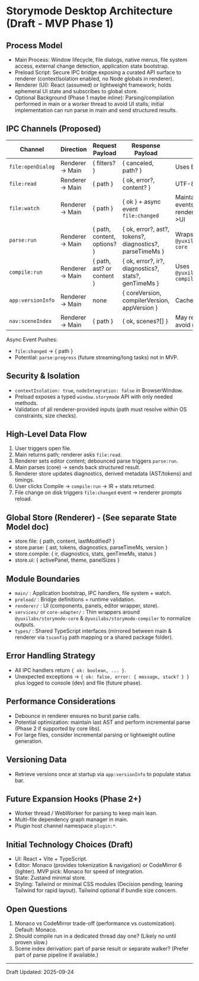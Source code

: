 ﻿# Storymode Desktop Architecture (Draft - MVP Phase 1)

## Process Model
- Main Process: Window lifecycle, file dialogs, native menus, file system access, external change detection, application state bootstrap.
- Preload Script: Secure IPC bridge exposing a curated API surface to renderer (contextIsolation enabled, no Node globals in renderer).
- Renderer (UI): React (assumed) or lightweight framework; holds ephemeral UI state and subscribes to global store.
- Optional Background (Phase 1 maybe inline): Parsing/compilation performed in main or a worker thread to avoid UI stalls; initial implementation can run parse in main and send structured results.

## IPC Channels (Proposed)
| Channel | Direction | Request Payload | Response Payload | Notes |
|---------|-----------|-----------------|------------------|-------|
| `file:openDialog` | Renderer -> Main | { filters? } | { canceled, path? } | Uses Electron dialog |
| `file:read` | Renderer -> Main | { path } | { ok, error?, content? } | UTF-8 assumed |
| `file:watch` | Renderer -> Main | { path } | { ok } + async event `file:changed` | Maintained in main; events pushed renderer->preload->UI |
| `parse:run` | Renderer -> Main | { path, content, options? } | { ok, error?, ast?, tokens?, diagnostics?, parseTimeMs } | Wraps `@yuxilabs/storymode-core` |
| `compile:run` | Renderer -> Main | { path, ast? or content } | { ok, error?, ir?, diagnostics?, stats?, genTimeMs } | Uses `@yuxilabs/storymode-compiler` |
| `app:versionInfo` | Renderer -> Main | none | { coreVersion, compilerVersion, appVersion } | Cached |
| `nav:sceneIndex` | Renderer -> Main | { path } | { ok, scenes?[] } | May reuse AST; avoid reparse |

Async Event Pushes:
- `file:changed` -> { path }
- Potential: `parse:progress` (future streaming/long tasks) not in MVP.

## Security & Isolation
- `contextIsolation: true`, `nodeIntegration: false` in BrowserWindow.
- Preload exposes a typed `window.storymode` API with only needed methods.
- Validation of all renderer-provided inputs (path must resolve within OS constraints, size checks).

## High-Level Data Flow
1. User triggers open file.
2. Main returns path; renderer asks `file:read`.
3. Renderer sets editor content; debounced parse triggers `parse:run`.
4. Main parses (core) -> sends back structured result.
5. Renderer store updates diagnostics, derived metadata (AST/tokens) and timings.
6. User clicks Compile -> `compile:run` -> IR + stats returned.
7. File change on disk triggers `file:changed` event -> renderer prompts reload.

## Global Store (Renderer) - (See separate State Model doc)
- store.file: { path, content, lastModified? }
- store.parse: { ast, tokens, diagnostics, parseTimeMs, version }
- store.compile: { ir, diagnostics, stats, genTimeMs, status }
- store.ui: { activePanel, theme, panelSizes }

## Module Boundaries
- `main/` : Application bootstrap, IPC handlers, file system + watch.
- `preload/` : Bridge definitions + runtime validation.
- `renderer/` : UI (components, panels, editor wrapper, store).
- `services/` or `core-adapter/` : Thin wrappers around `@yuxilabs/storymode-core` & `@yuxilabs/storymode-compiler` to normalize outputs.
- `types/` : Shared TypeScript interfaces (mirrored between main & renderer via `tsconfig` path mapping or a shared package folder).

## Error Handling Strategy
- All IPC handlers return `{ ok: boolean, ... }`.
- Unexpected exceptions -> `{ ok: false, error: { message, stack? } }` plus logged to console (dev) and file (future phase).

## Performance Considerations
- Debounce in renderer ensures no burst parse calls.
- Potential optimization: maintain last AST and perform incremental parse (Phase 2 if supported by core libs).
- For large files, consider incremental parsing or lightweight outline generation.

## Versioning Data
- Retrieve versions once at startup via `app:versionInfo` to populate status bar.

## Future Expansion Hooks (Phase 2+)
- Worker thread / WebWorker for parsing to keep main lean.
- Multi-file dependency graph manager in main.
- Plugin host channel namespace `plugin:*`.

## Initial Technology Choices (Draft)
- UI: React + Vite + TypeScript.
- Editor: Monaco (provides tokenization & navigation) or CodeMirror 6 (lighter). MVP pick: Monaco for speed of integration.
- State: Zustand minimal store.
- Styling: Tailwind or minimal CSS modules (Decision pending; leaning Tailwind for rapid layout). Tailwind optional if bundle size concern.

## Open Questions
1. Monaco vs CodeMirror trade-off (performance vs customization). Default: Monaco.
2. Should compile run in a dedicated thread day one? (Likely no until proven slow.)
3. Scene index derivation: part of parse result or separate walker? (Prefer part of parse pipeline if available.)

---
Draft Updated: 2025-09-24


